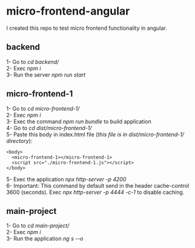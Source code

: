 # micro-frontend-angular  
I created this repo to test micro frontend functionality in angular.  

## backend  
1- Go to *cd backend/*  
2- Exec *npm i*  
3- Run the server *npm run start*  
  
## micro-frontend-1  
1- Go to *cd micro-frontend-1/*  
2- Exec *npm i*  
3- Exec the command *npm run bundle* to build application  
4- Go to *cd dist/micro-frontend-1/*  
5- Paste this body in index.html file (*this file is in dist/micro-frontend-1/ directory*):  
```
<body>
  <micro-frontend-1></micro-frontend-1>
  <script src="./micro-frontend-1.js"></script>
</body>
```
5- Exec the application *npx http-server -p 4200*  
6- Important: This command by default send in the header cache-control 3600 (seconds). Exec *npx http-server -p 4444 -c-1* to disable caching.  
  
## main-project  
1- Go to *cd main-project/*  
2- Exec *npm i*  
3- Run the application *ng s --o*  
